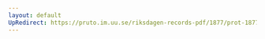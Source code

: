 ```yaml
---
layout: default
UpRedirect: https://pruto.im.uu.se/riksdagen-records-pdf/1877/prot-1877--ak--041/prot-1877--ak--041_060.pdf
---
```

